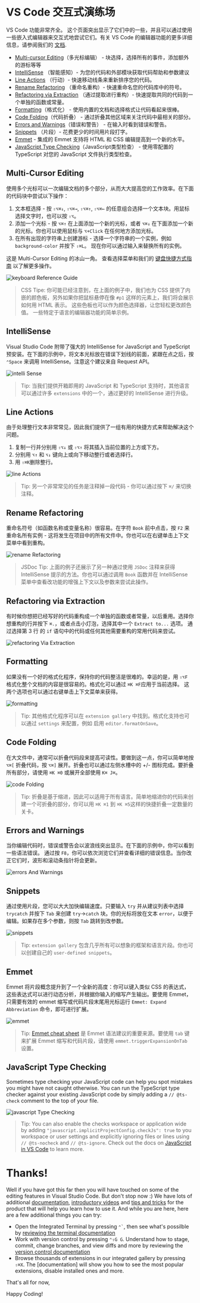 # VS Code 交互式演练场
VS Code 功能非常齐全。 这个页面突出显示了它们中的一些，并且可以通过使用一些嵌入式编辑器来交互式地尝试它们。有关 VS Code 的编辑器功能的更多详细信息，请参阅我们的 [文档](https://code.visualstudio.com/docs#vscode).

- [Multi-cursor Editing](#multi-cursor-editing)（多光标编辑） - 块选择，选择所有的事件，添加额外的游标等等
- [IntelliSense](#intellisense) （智能感知）- 为您的代码和外部模块获取代码帮助和参数建议
- [Line Actions](#line-actions) （行动）- 快速移动线条来重新排序您的代码。
- [Rename Refactoring](#rename-refactoring) （重命名重构）- 快速重命名您的代码库中的符号。
- [Refactoring via Extraction](#refactoring-via-extraction) （通过提取进行重构）- 快速提取共同的代码到一个单独的函数或常量。
- [Formatting](#formatting)（格式化） - 使用内置的文档和选择格式让代码看起来很棒。
- [Code Folding](#code-folding)（代码折叠） - 通过折叠其他区域来关注代码中最相关的部分。
- [Errors and Warnings](#errors-and-warnings)（错误和警告） - 在输入时看到错误和警告。
- [Snippets](#snippets) （片段）- 花费更少的时间用片段打字。
- [Emmet](#emmet) - 集成的 Emmet 支持将 HTML 和 CSS 编辑提高到一个新的水平。
- [JavaScript Type Checking](#javascript-type-checking)（JavaScript类型检查） - 使用零配置的 TypeScript 对您的 JavaScript 文件执行类型检查。



## Multi-Cursor Editing
使用多个光标可以一次编辑文档的多个部分，从而大大提高您的工作效率。在下面的代码块中尝试以下操作：

1. 文本框选择 - 按 `⇧⌥⌘↓`, `⇧⌥⌘→`, `⇧⌥⌘↑`, `⇧⌥⌘←` 的任意组合选择一个文本块。用鼠标选择文字时，也可以按 `⇧⌥`。
2. 添加一个光标 - 按 `⌥⌘↑` 在上面添加一个新的光标，或者 `⌥⌘↓` 在下面添加一个新的光标。你也可以使用鼠标与 `⌥+Click` 在任何地方添加光标。
3. 在所有出现的字符串上创建游标 - 选择一个字符串的一个实例，例如 `background-color` 并按下 `⇧⌘L`。 现在你可以通过输入来替换所有的实例。

这是 Multi-Cursor Editing 的冰山一角。 查看选择菜单和我们的 [键盘快捷方式指南](https://code.visualstudio.com/shortcuts/keyboard-shortcuts-macos.pdf) 以了解更多操作。

![keyboard Reference Guide](img/keyboard-guide.png)

> CSS Tipe: 你可能已经注意到，在上面的例子中，我们也为 CSS 提供了内嵌的颜色板，另外如果你把鼠标悬停在像 `#p1` 这样的元素上，我们将会展示如何用 HTML 表示。 这些色板也可以作为颜色选择器，让您轻松更改颜色值。 一些特定于语言的编辑器功能的简单示例。



## IntelliSense
Visual Studio Code 附带了强大的 IntelliSense for JavaScript and TypeScript 预安装。在下面的示例中，将文本光标放在错误下划线的前面，紧跟在点之后，按 `⌃Space` 来调用 IntelliSense。注意这个建议来自 Request API。

![intelli Sense](img/intelliSense.png)

> Tip: 当我们提供开箱即用的 JavaScript 和  TypeScript 支持时，其他语言可以通过许多 `extensions` 中的一个，通过更好的 IntelliSense 进行升级。



## Line Actions
由于处理整行文本非常常见，因此我们提供了一组有用的快捷方式来帮助解决这个问题。

1. 复制一行并分别用 `⇧⌥↓` 或 `⇧⌥↑` 将其插入当前位置的上方或下方。
2. 分别用 `⌥↑` 和 `⌥↓` 键向上或向下移动整行或者选择行。
3. 用 `⇧⌘K`删除整行。

![line Actions](img/lineActions.png)

> Tip: 另一个非常常见的任务是注释掉一段代码 - 你可以通过按下 `⌘/` 来切换注释。



## Rename Refactoring
重命名符号（如函数名称或变量名称）很容易。在字符 `Book` 前中点击，按 `F2` 来重命名所有实例 - 这将发生在项目中的所有文件中。你也可以在右键单击上下文菜单中看到重构。

![rename Refactoring](img/renameRefactoring.png)

> JSDoc Tip: 上面的例子还展示了另一种通过使用 `JSDoc` 注释来获得 IntelliSense 提示的方法。你也可以通过调用 `Book` 函数并在 IntelliSense 菜单中查看改功能的增强上下文以及参数来尝试此操作。



## Refactoring via Extraction
有时候你想把已经写好的代码重构成一个单独的函数或者常量，以后重用。选择你想重构的行并按下 `⌘.`，或者点击小灯泡，选择其中一个 `Extract to...` 选项。 通过选择第 3 行 的 `if` 语句中的代码或任何其他需要重构的常用代码来尝试。

![refactoring Via Extraction](img/refactoringViaExtraction.png)



## Formatting
如果没有一个好的格式化程序，保持你的代码整洁是很难的。幸运的是，用 `⇧⌥F` 格式化整个文档的内容是很容易的。格式化可以通过 `⌘K ⌘F`应用于当前选择。 这两个选项也可以通过右键单击上下文菜单来获得。

![formatting](img/formatting.png)

> Tip: 其他格式化程序可以在 `extension gallery` 中找到。格式化支持也可以通过 `settings` 来配置，例如 启用 `editor.formatOnSave`。



## Code Folding
在大文件中，通常可以折叠代码段来提高可读性。要做到这一点，你可以简单地按 `⌥⌘[` 折叠代码，按 `⌥⌘]` 展开。折叠也可以通过左侧水槽中的 +/- 图标完成。要折叠所有部分，请使用 `⌘K ⌘0` 或展开全部使用 `K⌘ J⌘`。

![code Folding](img/codeFolding.png)

> Tip: 折叠是基于缩进，因此可以适用于所有语言。简单地缩进你的代码来创建一个可折叠的部分，你可以用 `⌘K ⌘1` 到 `⌘K ⌘5`这样的快捷折叠一定数量的关卡。



## Errors and Warnings
当你编辑代码时，错误或警告会以波浪线突出显示。在下面的示例中，你可以看到一些语法错误。 通过按 `F8`，你可以依次浏览它们并查看详细的错误信息。当你改正它们时，波形和滚动条指针将会更新。

![errors And Warnings](img/errorsAndWarnings.png)



## Snippets
通过使用片段，您可以大大加快编辑速度。只要输入 `try` 并从建议列表中选择 `trycatch` 并按下 `Tab` 来创建 `try`->`catch` 块。你的光标将放在文本 `error`，以便于编辑。如果存在多个参数，则按 `Tab` 跳转到改参数。

![snippets](img/snippets.png)

> Tip: `extension gallery` 包含几乎所有可以想象的框架和语言片段。你也可以创建自己的 `user-defined snippets`。



## Emmet
Emmet 将片段概念提升到了一个全新的高度：你可以键入类似 CSS 的表达式，这些表达式可以进行动态分析，并根据你输入的缩写产生输出。要使用 Emmet，只需要有效的 emmet 缩写或代码片段末尾用光标运行 `Emmet: Expand Abbreviation` 命令，即可进行扩展。

![emmet](img/emmet.png)

> Tip: [Emmet cheat sheet](https://docs.emmet.io/cheat-sheet/) 是 Emmet 语法建议的重要来源。要使用 `tab` 键来扩展 Emmet 缩写和代码片段，请使用 `emmet.triggerExpansionOnTab` 设置。



## JavaScript Type Checking
Sometimes type checking your JavaScript code can help you spot mistakes you might have not caught otherwise. You can run the TypeScript type checker against your existing JavaScript code by simply adding a `// @ts-check` comment to the top of your file.

![javascript Type Checking](img/javascriptTypeChecking.png)

> Tip: You can also enable the checks workspace or application wide by adding `"javascript.implicitProjectConfig.checkJs": true` to you workspace or user settings and explicitly ignoring files or lines using `// @ts-nocheck` and `// @ts-ignore`. Check out the docs on [JavaScript in VS Code](https://code.visualstudio.com/docs/languages/javascript) to learn more.




# Thanks!
Well if you have got this far then you will have touched on some of the editing features in Visual Studio Code. But don't stop now :) We have lots of additional [documentation](https://code.visualstudio.com/docs), [introductory videos](https://code.visualstudio.com/docs/getstarted/introvideos) and [tips and tricks](https://code.visualstudio.com/docs/getstarted/tips-and-tricks#vscode) for the product that will help you learn how to use it. And while you are here, here are a few additional things you can try:

- Open the Integrated Terminal by pressing `` ⌃` ``, then see what's possilble by [reviewing the terminal documentation](https://code.visualstudio.com/docs/editor/integrated-terminal)
- Work with version control by pressing `⌃⇧G G`. Understand how to stage, commit, change branches, and view diffs and more by reviewing the [version control documentation](https://code.visualstudio.com/docs/editor/versioncontrol)
- Browse thousands of extensions in our integrated gallery by pressing `⇧⌘X`. The [documentation] will show you how to see the most popular extensions, disable installed ones and more.

That's all for now,

Happy Coding!






